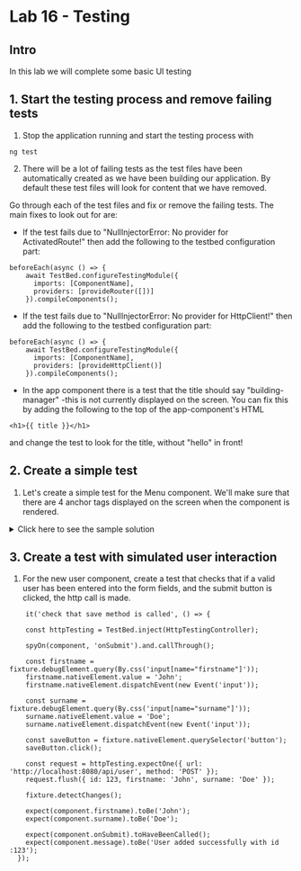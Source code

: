 # Lab 16 - Testing

## Intro

In this lab we will complete some basic UI testing

## 1. Start the testing process and remove failing tests

1. Stop the application running and start the testing process with

`ng test`

2. There will be a lot of failing tests as the test files have been automatically created as we have been building our application. By default these test files will look for content that we have removed. 

Go through each of the test files and fix or remove the failing tests. The main fixes to look out for are:

- If the test fails due to "NullInjectorError: No provider for ActivatedRoute!" then add the following to the testbed configuration part:

```
beforeEach(async () => {
    await TestBed.configureTestingModule({
      imports: [ComponentName],
      providers: [provideRouter([])]
    }).compileComponents();
```

- If the test fails due to "NullInjectorError: No provider for HttpClient!" then add the following to the testbed configuration part:

```
beforeEach(async () => {
    await TestBed.configureTestingModule({
      imports: [ComponentName],
      providers: [provideHttpClient()]
    }).compileComponents();
```

- In the app component there is a test that the title should say "building-manager" -this is not currently displayed on the screen. You can fix this by adding the following to the top of the app-component's HTML

```
<h1>{{ title }}</h1>
```

and change the test to look for the title, without "hello" in front!

## 2. Create a simple test

1. Let's create a simple test for the Menu component. We'll make sure that there are 4 anchor tags displayed on the screen when the component is rendered. 

<details>
<summary>
Click here to see the sample solution
</summary>

```
  it('all links should appear', () => {
    const anchorElements = fixture.nativeElement.querySelectorAll('a');
    expect(anchorElements.length).toBe(4);
  });
```
</details>

## 3. Create a test with simulated user interaction

1. For the new user component, create a test that checks that if a valid user has been entered into the form fields, and the submit button is clicked, the http call is made.

```
    it('check that save method is called', () => {

    const httpTesting = TestBed.inject(HttpTestingController);

    spyOn(component, 'onSubmit').and.callThrough(); 
    
    const firstname = fixture.debugElement.query(By.css('input[name="firstname"]'));
    firstname.nativeElement.value = 'John';
    firstname.nativeElement.dispatchEvent(new Event('input'));

    const surname = fixture.debugElement.query(By.css('input[name="surname"]'));
    surname.nativeElement.value = 'Doe';
    surname.nativeElement.dispatchEvent(new Event('input'));

    const saveButton = fixture.nativeElement.querySelector('button');
    saveButton.click();

    const request = httpTesting.expectOne({ url: 'http://localhost:8080/api/user', method: 'POST' });
    request.flush({ id: 123, firstname: 'John', surname: 'Doe' });

    fixture.detectChanges();

    expect(component.firstname).toBe('John');
    expect(component.surname).toBe('Doe');

    expect(component.onSubmit).toHaveBeenCalled();
    expect(component.message).toBe('User added successfully with id :123'); 
  });
```